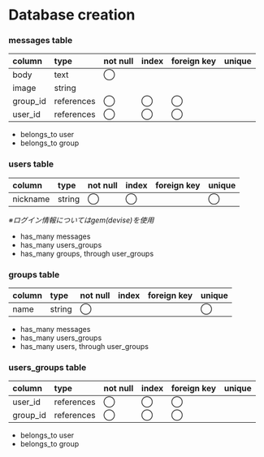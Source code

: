 # Database creation

### messages table
| column | type      |not null|index|foreign key|unique|
|:-------|:----------|:-------|:-------|:-------|:-------|
|body    |text       |◯       |        |        |        |
|image   |string     |        |        |        |        |
|group_id|references |◯       |◯       |◯       |        |
|user_id |references |◯       |◯       |◯       |        |

- belongs_to user
- belongs_to group

### users table
| column | type   |not null|index|foreign key|unique|
|:-------|:-------|:-------|:-------|:-------|:-------|
|nickname|string  |◯       |◯       |        |◯       |


*※ログイン情報についてはgem(devise)を使用*

- has_many messages
- has_many users_groups
- has_many groups, through user_groups


### groups table
| column | type   |not null|index|foreign key|unique|
|:-------|:-------|:-------|:-------|:-------|:-------|
|name    |string  |◯       |        |        |◯       |

- has_many messages
- has_many users_groups
- has_many users, through user_groups

### users_groups table
| column | type       |not null|index|foreign key|unique|
|:-------|:-----------|:-------|:-------|:-------|:-------|
|user_id |references  |◯       |◯       |◯       |        |
|group_id|references  |◯       |◯       |◯       |        |

- belongs_to user
- belongs_to group


